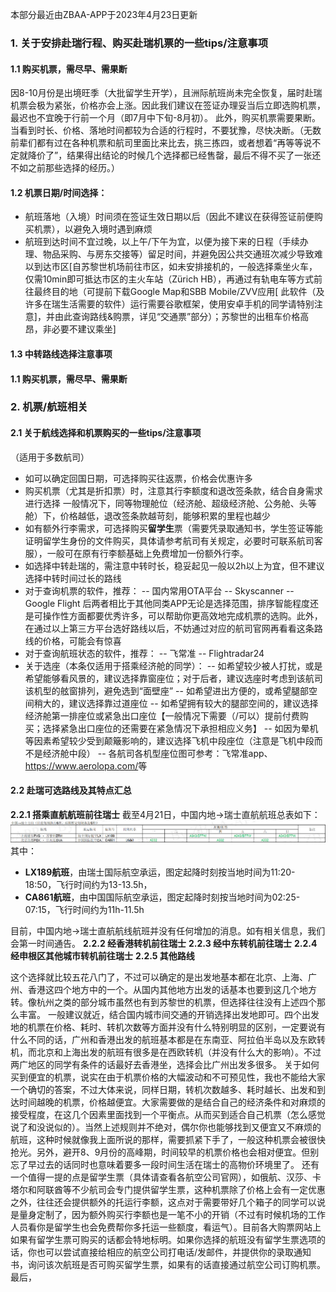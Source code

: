本部分最近由ZBAA-APP于2023年4月23日更新

### **1. 关于安排赴瑞行程、购买赴瑞机票的一些tips/注意事项**
#### **1.1 购买机票，需尽早、需果断**
因8-10月份是出境旺季（大批留学生开学），且洲际航班尚未完全恢复，届时赴瑞机票会极为紧张，价格亦会上涨。因此我们建议在签证办理妥当后立即选购机票，最迟也不宜晚于行前一个月（即7月中下旬-8月初）。
此外，购买机票需要果断。当看到时长、价格、落地时间都较为合适的行程时，不要犹豫，尽快决断。（无数前辈们都有过在各种机票和航司里面比来比去，挑三拣四，或者想着“再等等说不定就降价了”，结果得出结论的时候几个选择都已经售罄，最后不得不买了一张还不如之前那些选择的经历。）
#### **1.2 机票日期/时间选择：**
- 航班落地（入境）时间须在签证生效日期以后（因此不建议在获得签证前便购买机票），以避免入境时遇到麻烦
- 航班到达时间不宜过晚，以上午/下午为宜，以便为接下来的日程（手续办理、物品采购、与房东交接等）留足时间，并避免因公共交通班次减少导致难以到达市区[自苏黎世机场前往市区，如未安排接机的，一般选择乘坐火车，仅需10min即可抵达市区的主火车站（Zürich HB），再通过有轨电车等方式前往最终目的地（可提前下载Google Map和SBB Mobile/ZVV应用[ 此软件（及许多在瑞生活需要的软件）运行需要谷歌框架，使用安卓手机的同学请特别注意]，并由此查询路线&购票，详见“交通票”部分）；苏黎世的出租车价格高昂，非必要不建议乘坐]
#### **1.3 中转路线选择注意事项**
#### **1.1 购买机票，需尽早、需果断**



### **2. 机票/航班相关**
#### **2.1 关于航线选择和机票购买的一些tips/注意事项**
（适用于多数航司）
- 如可以确定回国日期，可选择购买往返票，价格会优惠许多
- 购买机票（尤其是折扣票）时，注意其行李额度和退改签条款，结合自身需求进行选择
一般情况下，同等物理舱位（经济舱、超级经济舱、公务舱、头等舱）下，价格越低，退改签条款越苛刻，能够积累的里程也越少
- 如有额外行李需求，可选择购买**留学生**票（需要凭录取通知书，学生签证等能证明留学生身份的文件购买，具体请参考航司有关规定，必要时可联系航司客服），一般可在原有行李额基础上免费增加一份额外行李。
- 如选择中转赴瑞的，需注意中转时长，稳妥起见一般以2h以上为宜，但不建议选择中转时间过长的路线
- 对于查询机票的软件，推荐：
-- 国内常用OTA平台
-- Skyscanner
-- Google Flight
后两者相比于其他同类APP无论是选择范围，排序智能程度还是可操作性方面都要优秀许多，可以帮助你更高效地完成机票的选购。此外，在通过以上第三方平台选好路线以后，不妨通过对应的航司官网再看看这条路线的价格，可能会有惊喜
- 对于查询航班状态的软件，推荐：
-- 飞常准
-- Flightradar24
- 关于选座（本条仅适用于搭乘经济舱的同学）：
-- 如希望较少被人打扰，或是希望能够看风景的，建议选择靠窗座位；对于后者，建议选座时考虑到该航司该机型的舷窗排列，避免选到“面壁座”
-- 如希望进出方便的，或希望腿部空间稍大的，建议选择靠过道座位
-- 如希望拥有较大的腿部空间的，建议选择经济舱第一排座位或紧急出口座位【一般情况下需要（/可以）提前付费购买；选择紧急出口座位的还需要在紧急情况下承担相应义务】
-- 如因为晕机等因素希望较少受到颠簸影响的，建议选择飞机中段座位（注意是飞机中段而不是经济舱中段）
-- 各航司各机型座位图可参考：飞常准app、<https://www.aerolopa.com/>等
#### **2.2 赴瑞可选路线及其特点汇总**
**2.2.1 搭乘直航航班前往瑞士**
截至4月21日，中国内地→瑞士直航航班总表如下：
![](.topwrite/assets/image_1682104632672.png)
其中：
- **LX189航班**，由瑞士国际航空承运，图定起降时刻按当地时间为11:20-18:50，飞行时间约为13-13.5h，
- **CA861航班**，由中国国际航空承运，图定起降时刻按当地时间为02:25-07:15，飞行时间约为11h-11.5h

目前，中国内地→瑞士直航航线航班并没有任何增加的消息。如有相关信息，我们会第一时间通告。
**2.2.2 经香港转机前往瑞士**
**2.2.3 经中东转机前往瑞士**
**2.2.4 经申根区其他城市转机前往瑞士**
**2.2.5 其他路线**



这个选择就比较五花八门了，不过可以确定的是出发地基本都在北京、上海、广州、香港这四个地方中的一个。从国内其他地方出发的话基本也要到这几个地方转。像杭州之类的部分城市虽然也有到苏黎世的机票，但选择往往没有上述四个那么丰富。
一般建议就近，结合国内城市间交通的开销选择出发地即可。四个出发地的机票在价格、耗时、转机次数等方面并没有什么特别明显的区别，一定要说有什么不同的话，广州和香港出发的航班基本都是在东南亚、阿拉伯半岛以及东欧转机，而北京和上海出发的航班有很多是在西欧转机（并没有什么大的影响）。不过两广地区的同学有条件的话最好去香港坐，选择会比广州出发多很多。
关于如何买到便宜的机票，说实在由于机票价格的大幅波动和不可预见性，我也不能给大家一个确切的答案，不过大体来说，同样日期，转机次数越多、耗时越长、出发和到达时间越晚的机票，价格越便宜。大家需要做的是结合自己的经济条件和对麻烦的接受程度，在这几个因素里面找到一个平衡点。从而买到适合自己机票（怎么感觉说了和没说似的）。当然上述规则并不绝对，偶尔你也能够找到又便宜又不麻烦的航班，这种时候就像我上面所说的那样，需要抓紧下手了，一般这种机票会被很快抢光。另外，避开8、9月份的高峰期，时间较早的机票价格也会相对便宜。但别忘了早过去的话同时也意味着要多一段时间生活在瑞士的高物价环境里了。
还有一个值得一提的点是留学生票（具体请查看各航空公司官网），如俄航、汉莎、卡塔尔和阿联酋等不少航司会专门提供留学生票，这种机票除了价格上会有一定优惠之外，往往还会提供额外的托运行李额，这点对于需要带好几个箱子的同学可以说是量身定制了，因为额外购买行李额也是一笔不小的开销（不过有时候机场的工作人员看你是留学生也会免费帮你多托运一些额度，看运气）。目前各大购票网站上如果有留学生票可购买的话都会特地标明。如果你选择的航班没有留学生票选项的话，你也可以尝试直接给相应的航空公司打电话/发邮件，并提供你的录取通知书，询问该次航班是否可购买留学生票，如果有的话直接通过航空公司订购机票。
最后，

